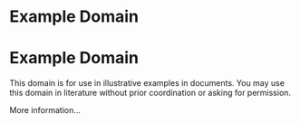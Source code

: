 # Example Domain

# Example Domain

This domain is for use in illustrative examples in documents. You may use this
    domain in literature without prior coordination or asking for permission.

More information...

